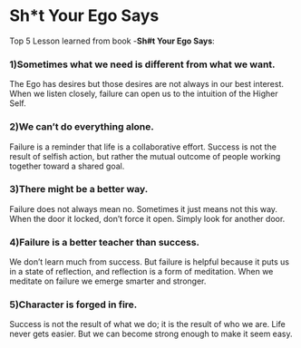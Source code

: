 # Sh*t Your Ego Says

Top 5 Lesson learned from book -**Sh#t Your Ego Says**:


### 1)Sometimes what we need is different from what we want. 
The Ego has desires but those desires are not always in our best interest. When we listen closely, failure can open us to the intuition of the Higher Self.

### 2)We can’t do everything alone.
Failure is a reminder that life is a collaborative effort. Success is not the result of selfish action, but rather the mutual outcome of people working together toward a shared goal.

### 3)There might be a better way.
Failure does not always mean no. Sometimes it just means not this way. When the door it locked, don’t force it open. Simply look for another door.

### 4)Failure is a better teacher than success. 
We don’t learn much from success. But failure is helpful because it puts us in a state of reflection, and reflection is a form of meditation. When we meditate on failure we emerge smarter and stronger.

### 5)Character is forged in fire.
Success is not the result of what we do; it is the result of who we are. Life never gets easier. But we can become strong enough to make it seem easy.